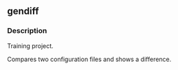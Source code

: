 ## gendiff
### Description
Training project.

Compares two configuration files and shows a difference.

